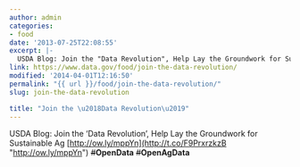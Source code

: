 ```yaml
---
author: admin
categories:
- food
date: '2013-07-25T22:08:55'
excerpt: |-
  USDA Blog: Join the "Data Revolution", Help Lay the Groundwork for Sustainable Ag http://ow.ly/mppYn #OpenData #OpenAgData
link: https://www.data.gov/food/join-the-data-revolution/
modified: '2014-04-01T12:16:50'
permalink: "{{ url }}/food/join-the-data-revolution/"
slug: join-the-data-revolution

title: "Join the \u2018Data Revolution\u2019"
---
```


USDA Blog: Join the ‘Data Revolution’, Help Lay the Groundwork for Sustainable Ag [http://ow.ly/mppYn](http://t.co/F9PrxrzkzB "http://ow.ly/mppYn")  ~~#~~**OpenData** ~~#~~****OpenAgData****
